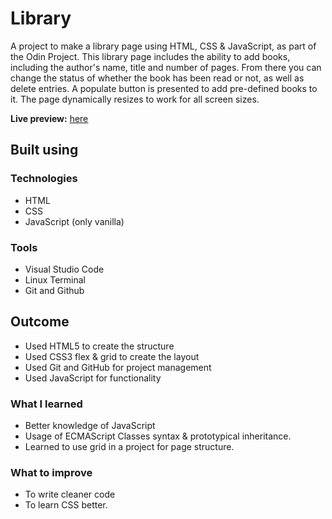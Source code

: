 # Library

A project to make a library page using HTML, CSS & JavaScript, as part of the Odin Project. 
This library page includes the ability to add books, including the author's name, title and number of pages. From there you can change the status of whether the book has been read or not, as well as delete entries. A populate button is presented to add pre-defined books to it. 
The page dynamically resizes to work for all screen sizes. 

**Live preview:** [here](https://shedcape.github.io/odinLibrary/)

## Built using

### Technologies
* HTML
* CSS
* JavaScript (only vanilla)

### Tools
* Visual Studio Code
* Linux Terminal
* Git and Github

## Outcome

* Used HTML5 to create the structure
* Used CSS3 flex & grid to create the layout
* Used Git and GitHub for project management
* Used JavaScript for functionality


### What I learned
* Better knowledge of JavaScript
* Usage of ECMAScript Classes syntax & prototypical inheritance.
* Learned to use grid in a project for page structure.

### What to improve
* To write cleaner code
* To learn CSS better.

